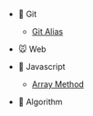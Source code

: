 - :dog: Git
  - [Git Alias](./git/2019-06-21-alias.md)
- :mouse: Web
- :lemon: Javascript

  - [Array Method](./javascript/2019-06-20-Array-Method.md)

- :100: Algorithm